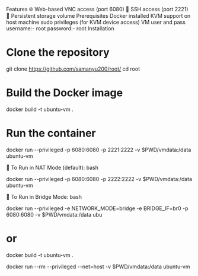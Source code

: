 

Features
🌐 Web-based VNC access (port 6080)
🔑 SSH access (port 2221)
💾 Persistent storage volume
Prerequisites
Docker installed
KVM support on host machine
sudo privileges (for KVM device access)
VM user and pass
username:- root
password:- root
Installation
# Clone the repository
git clone https://github.com/samanyu200/root/
cd root

# Build the Docker image
docker build -t ubuntu-vm .

# Run the container

docker run --privileged -p 6080:6080 -p 2221:2222 -v $PWD/vmdata:/data ubuntu-vm

🐳 To Run in NAT Mode (default):
bash


docker run --privileged -p 6080:6080 -p 2222:2222 -v $PWD/vmdata:/data ubuntu-vm


🔁 To Run in Bridge Mode:
bash


docker run --privileged -e NETWORK_MODE=bridge -e BRIDGE_IF=br0 -p 6080:6080 -v $PWD/vmdata:/data ubu


# or

docker build -t ubuntu-vm .

docker run --rm --privileged --net=host -v $PWD/vmdata:/data ubuntu-vm
